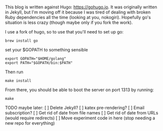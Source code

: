 This blog is written against Hugo: https://gohugo.io. It was originally written 
in Jekyll, but I'm moving off it because I was tired of dealing with broken Ruby 
dependencies all the time (looking at you, nokogiri). Hopefully go's situation 
is less crazy (though maybe only if you fork the work).

I use a fork of hugo, so to use that you'll need to set up go:

    brew install go

set your $GOPATH to something sensible

    export GOPATH="$HOME/golang"
    export PATH="$GOPATH/bin:$PATH"

Then run

    make install

From there, you should be able to boot the server on port 1313 by running:

    make

TODO maybe later:
[ ] Delete Jekyll?
[ ] katex pre-rendering?
[ ] Email subscription?
[ ] Get rid of date from file names
[ ] Get rid of date from URLs (would require redirects)
[ ] Move experiment code in here (stop needing a new repo for everything)
